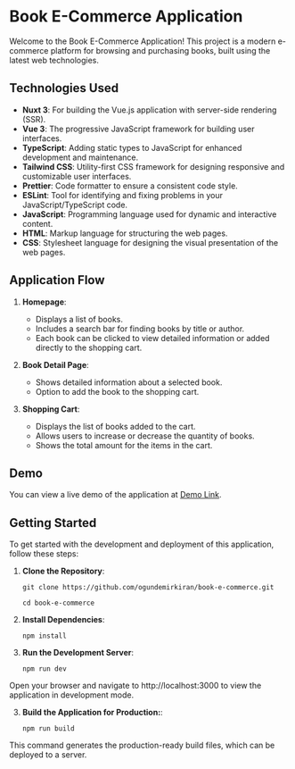 # Book E-Commerce Application

Welcome to the Book E-Commerce Application! This project is a modern e-commerce platform for browsing and purchasing books, built using the latest web technologies.

## Technologies Used

- **Nuxt 3**: For building the Vue.js application with server-side rendering (SSR).
- **Vue 3**: The progressive JavaScript framework for building user interfaces.
- **TypeScript**: Adding static types to JavaScript for enhanced development and maintenance.
- **Tailwind CSS**: Utility-first CSS framework for designing responsive and customizable user interfaces.
- **Prettier**: Code formatter to ensure a consistent code style.
- **ESLint**: Tool for identifying and fixing problems in your JavaScript/TypeScript code.
- **JavaScript**: Programming language used for dynamic and interactive content.
- **HTML**: Markup language for structuring the web pages.
- **CSS**: Stylesheet language for designing the visual presentation of the web pages.

## Application Flow

1. **Homepage**:

   - Displays a list of books.
   - Includes a search bar for finding books by title or author.
   - Each book can be clicked to view detailed information or added directly to the shopping cart.

2. **Book Detail Page**:

   - Shows detailed information about a selected book.
   - Option to add the book to the shopping cart.

3. **Shopping Cart**:
   - Displays the list of books added to the cart.
   - Allows users to increase or decrease the quantity of books.
   - Shows the total amount for the items in the cart.

## Demo

You can view a live demo of the application at [Demo Link](https://book-e-commerce-phi.vercel.app).

## Getting Started

To get started with the development and deployment of this application, follow these steps:

1.  **Clone the Repository**:

        git clone https://github.com/ogundemirkiran/book-e-commerce.git

        cd book-e-commerce

2.  **Install Dependencies**:

        npm install

3.  **Run the Development Server**:

        npm run dev

Open your browser and navigate to http://localhost:3000 to view the application in development mode.

3.  **Build the Application for Production:**:

        npm run build

This command generates the production-ready build files, which can be deployed to a server.
